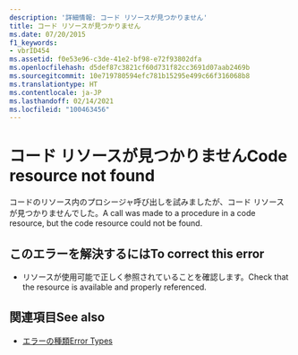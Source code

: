 ```yaml
---
description: '詳細情報: コード リソースが見つかりません'
title: コード リソースが見つかりません
ms.date: 07/20/2015
f1_keywords:
- vbrID454
ms.assetid: f0e53e96-c3de-41e2-bf98-e72f93802dfa
ms.openlocfilehash: d5def87c3821cf60d731f82cc3691d07aab2469b
ms.sourcegitcommit: 10e719780594efc781b15295e499c66f316068b8
ms.translationtype: HT
ms.contentlocale: ja-JP
ms.lasthandoff: 02/14/2021
ms.locfileid: "100463456"
---
```

# <a name="code-resource-not-found"></a><span data-ttu-id="76cc7-103">コード リソースが見つかりません</span><span class="sxs-lookup"><span data-stu-id="76cc7-103">Code resource not found</span></span>

<span data-ttu-id="76cc7-104">コードのリソース内のプロシージャ呼び出しを試みましたが、コード リソースが見つかりませんでした。</span><span class="sxs-lookup"><span data-stu-id="76cc7-104">A call was made to a procedure in a code resource, but the code resource could not be found.</span></span>  
  
## <a name="to-correct-this-error"></a><span data-ttu-id="76cc7-105">このエラーを解決するには</span><span class="sxs-lookup"><span data-stu-id="76cc7-105">To correct this error</span></span>  
  
- <span data-ttu-id="76cc7-106">リソースが使用可能で正しく参照されていることを確認します。</span><span class="sxs-lookup"><span data-stu-id="76cc7-106">Check that the resource is available and properly referenced.</span></span>  
  
## <a name="see-also"></a><span data-ttu-id="76cc7-107">関連項目</span><span class="sxs-lookup"><span data-stu-id="76cc7-107">See also</span></span>

- [<span data-ttu-id="76cc7-108">エラーの種類</span><span class="sxs-lookup"><span data-stu-id="76cc7-108">Error Types</span></span>](../programming-guide/language-features/error-types.md)
